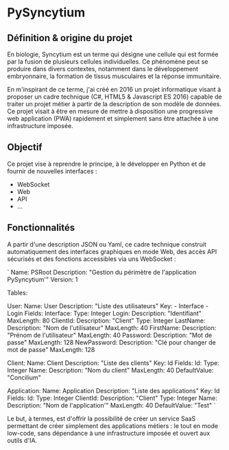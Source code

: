 # PySyncytium

## Définition & origine du projet

En biologie, Syncytium est un terme qui désigne une cellule qui est formée par la fusion de plusieurs cellules individuelles. Ce phénomène peut se produire dans divers contextes, notamment dans le développement embryonnaire, la formation de tissus musculaires et la réponse immunitaire.

En m'inspirant de ce terme, j'ai créé en 2016 un projet informatique visant à proposer un cadre technique (C#, HTML5 & Javascript ES 2016) capable de traiter un projet métier à partir de la description de son modèle de données. Ce projet visait à être en mesure de mettre à disposition une progressive web application (PWA) rapidement et simplement sans être attachée à une infrastructure imposée.

## Objectif

Ce projet vise à reprendre le principe, à le développer en Python et de fournir de nouvelles interfaces :
* WebSocket
* Web
* API
* ...

## Fonctionnalités

A partir d'une description JSON ou Yaml, ce cadre technique construit automatiquement des interfaces graphiques en mode Web, des accès API sécurisés et des fonctions accessibles via uns WebSocket :

`
Name: PSRoot
Description: "Gestion du périmètre de l'application PySyncytium'"
Version: 1

Tables:

  User:
    Name: User
    Description: "Liste des utilisateurs"
    Key:
      - Interface
      - Login
    Fields:
      Interface:
        Type: Integer
      Login:
        Description: "Identifiant"
        MaxLength: 80
      ClientId:
        Description: "Client"
        Type: Integer
      LastName:
        Description: "Nom de l'utilisateur"
        MaxLength: 40
      FirstName:
        Description: "Prénom de l'utilisateur"
        MaxLength: 40
      Password:
        Description: "Mot de passe"
        MaxLength: 128
      NewPassword:
        Description: "Clé pour changer de mot de passe"
        MaxLength: 128

  Client:
    Name: Client
    Description: "Liste des clients"
    Key: Id
    Fields:
      Id:
        Type: Integer
      Name:
        Description: "Nom du client"
        MaxLength: 40
        DefaultValue: "Concilium"

  Application:
    Name: Application
    Description: "Liste des applications"
    Key: Id
    Fields:
      Id:
        Type: Integer
      ClientId:
        Description: "Client"
        Type: Integer
      Name:
        Description: "Nom de l'application'"
        MaxLength: 40
        DefaultValue: "Test"
`

Le but, à termes, est d'offrir la possibilité de créer un service SaaS permettant de créer simplement des applications métiers : le tout en mode low-code, sans dépendance à une infrastructure imposée et ouvert aux outils d'IA.
